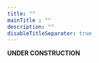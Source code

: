 ```yaml
---
title: ""
mainTitle : ""
description: ""
disableTitleSeparator: true
---
```


**UNDER CONSTRUCTION**